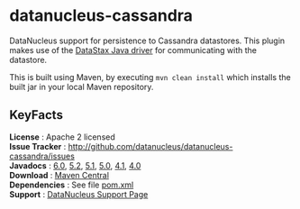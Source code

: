 # datanucleus-cassandra

DataNucleus support for persistence to Cassandra datastores. 
This plugin makes use of the [DataStax Java driver](https://docs.datastax.com/en/developer/java-driver/) for communicating with the datastore.

This is built using Maven, by executing `mvn clean install` which installs the built jar in your local Maven repository.


## KeyFacts

__License__ : Apache 2 licensed  
__Issue Tracker__ : http://github.com/datanucleus/datanucleus-cassandra/issues  
__Javadocs__ : [6.0](http://www.datanucleus.org/javadocs/store.cassandra/6.0/), [5.2](http://www.datanucleus.org/javadocs/store.cassandra/5.2/), [5.1](http://www.datanucleus.org/javadocs/store.cassandra/5.1/), [5.0](http://www.datanucleus.org/javadocs/store.cassandra/5.0/), [4.1](http://www.datanucleus.org/javadocs/store.cassandra/4.1/), [4.0](http://www.datanucleus.org/javadocs/store.cassandra/4.0/)  
__Download__ : [Maven Central](https://repo1.maven.org/maven2/org/datanucleus/datanucleus-cassandra)  
__Dependencies__ : See file [pom.xml](pom.xml)  
__Support__ : [DataNucleus Support Page](http://www.datanucleus.org/support.html)  
